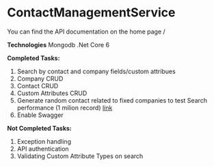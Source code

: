 # ContactManagementService
You can find the API documentation on the home page /

**Technologies**
Mongodb
.Net Core 6

**Completed Tasks:**
1. Search by contact and company fields/custom attribues
2. Company CRUD
3. Contact CRUD
4. Custom Attributes CRUD
6. Generate random contact related to fixed companies to test Search performance (1 milion record) [link](https://github.com/Radwan-gh/ContactManagementService/blob/main/Generate%20Contacts%20with%20random%20data.js)
7. Enable Swagger

**Not Completed Tasks:**
1. Exception handling
2. API authentication
3. Validating Custom Attribute Types on search

